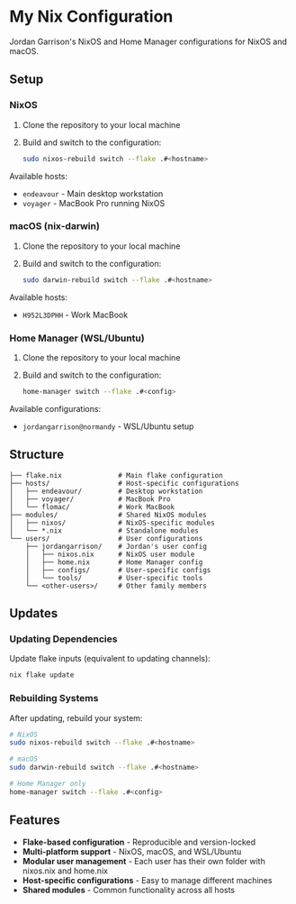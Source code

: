 # My Nix Configuration

Jordan Garrison's NixOS and Home Manager configurations for NixOS and macOS.

## Setup

### NixOS

1. Clone the repository to your local machine
2. Build and switch to the configuration:

   ```bash
   sudo nixos-rebuild switch --flake .#<hostname>
   ```

Available hosts:

- `endeavour` - Main desktop workstation
- `voyager` - MacBook Pro running NixOS

### macOS (nix-darwin)

1. Clone the repository to your local machine
2. Build and switch to the configuration:

   ```bash
   sudo darwin-rebuild switch --flake .#<hostname>
   ```

Available hosts:

- `H952L3DPHH` - Work MacBook

### Home Manager (WSL/Ubuntu)

1. Clone the repository to your local machine
2. Build and switch to the configuration:

   ```bash
   home-manager switch --flake .#<config>
   ```

Available configurations:

- `jordangarrison@normandy` - WSL/Ubuntu setup

## Structure

```
├── flake.nix              # Main flake configuration
├── hosts/                 # Host-specific configurations
│   ├── endeavour/         # Desktop workstation
│   ├── voyager/           # MacBook Pro
│   └── flomac/            # Work MacBook
├── modules/               # Shared NixOS modules
│   ├── nixos/             # NixOS-specific modules
│   └── *.nix              # Standalone modules
└── users/                 # User configurations
    ├── jordangarrison/    # Jordan's user config
    │   ├── nixos.nix      # NixOS user module
    │   ├── home.nix       # Home Manager config
    │   ├── configs/       # User-specific configs
    │   └── tools/         # User-specific tools
    └── <other-users>/     # Other family members
```

## Updates

### Updating Dependencies

Update flake inputs (equivalent to updating channels):

```bash
nix flake update
```

### Rebuilding Systems

After updating, rebuild your system:

```bash
# NixOS
sudo nixos-rebuild switch --flake .#<hostname>

# macOS
sudo darwin-rebuild switch --flake .#<hostname>

# Home Manager only
home-manager switch --flake .#<config>
```

## Features

- **Flake-based configuration** - Reproducible and version-locked
- **Multi-platform support** - NixOS, macOS, and WSL/Ubuntu
- **Modular user management** - Each user has their own folder with nixos.nix and home.nix
- **Host-specific configurations** - Easy to manage different machines
- **Shared modules** - Common functionality across all hosts
